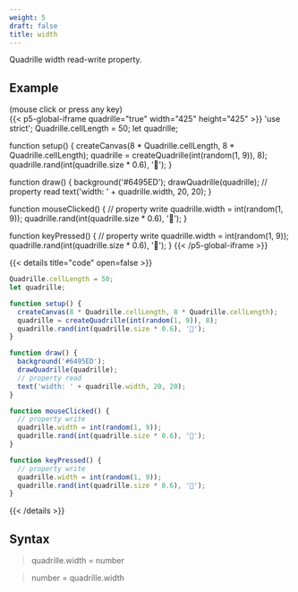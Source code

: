 ```yaml
---
weight: 5
draft: false
title: width
---
```


Quadrille width read-write property.

## Example

(mouse click or press any key)  
{{< p5-global-iframe quadrille="true" width="425" height="425" >}}
'use strict';
Quadrille.cellLength = 50;
let quadrille;

function setup() {
  createCanvas(8 * Quadrille.cellLength, 8 * Quadrille.cellLength);
  quadrille = createQuadrille(int(random(1, 9)), 8);
  quadrille.rand(int(quadrille.size * 0.6), '🐒');
}

function draw() {
  background('#6495ED');
  drawQuadrille(quadrille);
  // property read
  text('width: ' + quadrille.width, 20, 20);
}

function mouseClicked() {
  // property write
  quadrille.width = int(random(1, 9));
  quadrille.rand(int(quadrille.size * 0.6), '🐒');
}

function keyPressed() {
  // property write
  quadrille.width = int(random(1, 9));
  quadrille.rand(int(quadrille.size * 0.6), '🐒');
}
{{< /p5-global-iframe >}}

{{< details title="code" open=false >}}
```js
Quadrille.cellLength = 50;
let quadrille;

function setup() {
  createCanvas(8 * Quadrille.cellLength, 8 * Quadrille.cellLength);
  quadrille = createQuadrille(int(random(1, 9)), 8);
  quadrille.rand(int(quadrille.size * 0.6), '🐒');
}

function draw() {
  background('#6495ED');
  drawQuadrille(quadrille);
  // property read
  text('width: ' + quadrille.width, 20, 20);
}

function mouseClicked() {
  // property write
  quadrille.width = int(random(1, 9));
  quadrille.rand(int(quadrille.size * 0.6), '🐒');
}

function keyPressed() {
  // property write
  quadrille.width = int(random(1, 9));
  quadrille.rand(int(quadrille.size * 0.6), '🐒');
}
```
{{< /details >}}

## Syntax

> quadrille.width = number

> number = quadrille.width